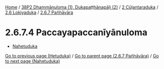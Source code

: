 
[Home](/) / [38P2 Dhammānuloma (1), Dukapaṭṭhānapāḷi (2)](../../../../38P2.md) / [2 Cūḷantaraduka](../../../2.md) / [2.6 Lokiyaduka](../../2.6.md) / [2.6.7 Pañhāvāra](../2.6.7.md)

# 2.6.7.4 Paccayapaccanīyānuloma

* [Nahetuduka](2.6.7.4/Nahetuduka.md)

[Go to previous page (Hetuduka)](2.6.7.3/Hetuduka.md) / [Go to parent page (2.6.7 Pañhāvāra)](../2.6.7.md) / [Go to next page (Nahetuduka)](2.6.7.4/Nahetuduka.md)


